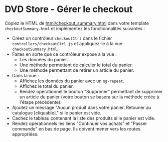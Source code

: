 DVD Store - Gérer le checkout
=============================

Copiez le HTML de [html/checkout_summary.html](html/checkout_summary.html) dans votre template `checkoutSummary.html` et implémentez les fonctionnalités suivantes :
- Créez un contrôleur `checkoutCtrl` dans le fichier `controllers/checkoutCtrl.js` et appliquez-le à la vue `checkoutSummary.html`.
- Faites en sorte que ce contrôleur expose à la vue :
  - Les données du panier.
  - Une méthode permettant de calculer le total du panier.
  - Une méthode permettant de retirer un article du panier.
- Dans la vue :
  - Affichez les données du panier avec un `ng-repeat`.
  - Affichez le total du panier.
  - Rendez opérationnel le bouton "Supprimer" permettant de supprimer un article du panier (votre bouton se basera sur la méthode créée à l'étape précédente).
- Ajoutez un message "Aucun produit dans votre panier. Retouner au catalogue [cliquable]." si le panier est vide.
- Cachez le tableau contenant la liste des produits si le panier est vide.
- Rendez opérationnels les liens "Continuer vos achats" et "Passer commande" en bas de page. Ils doivent mener vers les routes appropriées.
